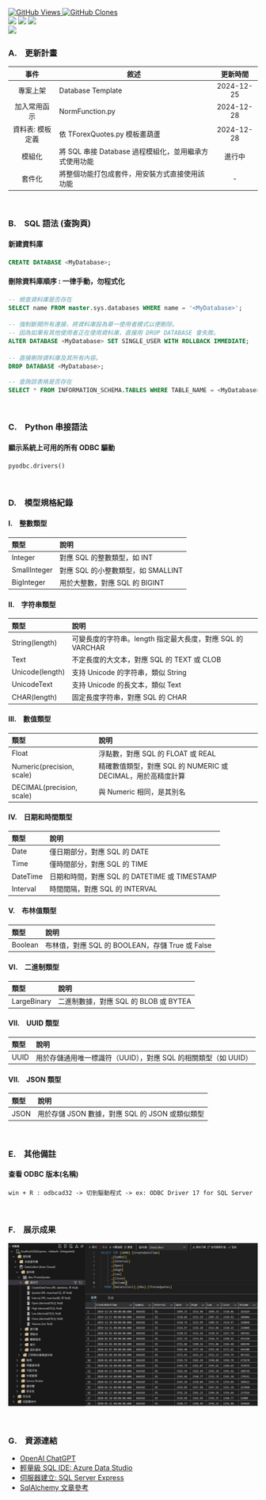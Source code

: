 <a href='https://github.com/Junwu0615/Database-Template'><img alt='GitHub Views' src='https://views.whatilearened.today/views/github/Junwu0615/Database-Template.svg'> 
<a href='https://github.com/Junwu0615/Database-Template'><img alt='GitHub Clones' src='https://img.shields.io/badge/dynamic/json?color=success&label=Clone&query=count_total&url=https://gist.githubusercontent.com/Junwu0615/65eaa98eafcee3f625a269fa70451f8a/raw/Database-Template_clone.json&logo=github'> </br>
[![](https://img.shields.io/badge/Project-Database_Template-blue.svg?style=plastic)](https://github.com/Junwu0615/Database-Template) 
[![](https://img.shields.io/badge/Language-SQL_Server-blue.svg?style=plastic)](https://www.microsoft.com/zh-tw/sql-server/sql-server-downloads)
[![](https://img.shields.io/badge/Language-Python_3.12.0-blue.svg?style=plastic)](https://www.python.org/) </br>
[![](https://img.shields.io/badge/Package-pyodbc_5.2.0-green.svg?style=plastic)](https://pypi.org/project/pyodbc/) 

### A.　更新計畫

| 事件 | 敘述 | 更新時間 |
|:----:|-----|:----:|
| 專案上架 | Database Template | 2024-12-25 |
| 加入常用函示 | NormFunction.py | 2024-12-28 |
| 資料表: 模板定義 | 依 TForexQuotes.py 模板畫葫蘆 | 2024-12-28 |
| 模組化 | 將 SQL 串接 Database 過程模組化，並用繼承方式使用功能 | 進行中 |
| 套件化 | 將整個功能打包成套件，用安裝方式直接使用該功能 | - |

<br>

### B.　SQL 語法 (查詢頁)
#### 新建資料庫
```sql
CREATE DATABASE <MyDatabase>;
```
#### 刪除資料庫順序 : 一律手動，勿程式化
```sql
-- 檢查資料庫是否存在
SELECT name FROM master.sys.databases WHERE name = '<MyDatabase>';

-- 強制斷開所有連接，將資料庫設為單一使用者模式以便刪除。
-- 因為如果有其他使用者正在使用資料庫，直接用 DROP DATABASE 會失敗。
ALTER DATABASE <MyDatabase> SET SINGLE_USER WITH ROLLBACK IMMEDIATE;

-- 直接刪除資料庫及其所有內容。
DROP DATABASE <MyDatabase>;
```

```sql
-- 查詢該表格是否存在
SELECT * FROM INFORMATION_SCHEMA.TABLES WHERE TABLE_NAME = <MyDatabase>;
```

<br>

### C.　Python 串接語法
#### 顯示系統上可用的所有 ODBC 驅動
```py
pyodbc.drivers()
```

<br>

### D.　模型規格紀錄
#### I.　整數類型
| 類型 | 說明 |
|:----|:----|
| Integer | 對應 SQL 的整數類型，如 INT |
| SmallInteger | 對應 SQL 的小整數類型，如 SMALLINT |
| BigInteger | 用於大整數，對應 SQL 的 BIGINT |

#### II.　字符串類型
| 類型 | 說明 |
|:----|:----|
| String(length) | 可變長度的字符串。length 指定最大長度，對應 SQL 的 VARCHAR |
| Text | 不定長度的大文本，對應 SQL 的 TEXT 或 CLOB |
| Unicode(length) | 支持 Unicode 的字符串，類似 String |
| UnicodeText | 支持 Unicode 的長文本，類似 Text |
| CHAR(length) | 固定長度字符串，對應 SQL 的 CHAR |

#### III.　數值類型
| 類型 | 說明 |
|:----|:----|
| Float | 浮點數，對應 SQL 的 FLOAT 或 REAL |
| Numeric(precision, scale) | 精確數值類型，對應 SQL 的 NUMERIC 或 DECIMAL，用於高精度計算 |
| DECIMAL(precision, scale) | 與 Numeric 相同，是其別名 |

#### IV.　日期和時間類型
| 類型 | 說明 |
|:----|:----|
| Date | 僅日期部分，對應 SQL 的 DATE |
| Time | 僅時間部分，對應 SQL 的 TIME |
| DateTime | 日期和時間，對應 SQL 的 DATETIME 或 TIMESTAMP |
| Interval | 時間間隔，對應 SQL 的 INTERVAL |

#### V.　布林值類型
| 類型 | 說明 |
|:----|:----|
| Boolean  | 布林值，對應 SQL 的 BOOLEAN，存儲 True 或 False |

#### VI.　二進制類型
| 類型 | 說明 |
|:----|:----|
| LargeBinary | 二進制數據，對應 SQL 的 BLOB 或 BYTEA |

#### VII.　UUID 類型
| 類型 | 說明 |
|:----|:----|
| UUID | 用於存儲通用唯一標識符（UUID），對應 SQL 的相關類型（如 UUID）|

#### VII.　JSON 類型
| 類型 | 說明 |
|:----|:----|
| JSON | 用於存儲 JSON 數據，對應 SQL 的 JSON 或類似類型 |

<br>

### E.　其他備註
#### 查看 ODBC 版本(名稱) 
```
win + R : odbcad32 -> 切到驅動程式 -> ex: ODBC Driver 17 for SQL Server
```

<br>

### F.　展示成果
![00.jpg](/Sample/00.jpg)

<br>

### G.　資源連結
- [OpenAI ChatGPT](https://openai.com/chatgpt/overview/)
- [輕量級 SQL IDE: Azure Data Studio](https://learn.microsoft.com/en-us/azure-data-studio/download-azure-data-studio?view=sql-server-ver16&tabs=win-install%2Cwin-user-install%2Credhat-install%2Cwindows-uninstall%2Credhat-uninstall) <br>
- [伺服器建立: SQL Server Express](https://www.microsoft.com/zh-tw/sql-server/sql-server-downloads)
- [SqlAlchemy 文章參考](https://developer.aliyun.com/article/1563092)